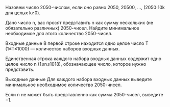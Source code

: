 Назовем число 2050-числом, если оно равно 2050, 20500, ..., (2050⋅10k для целых k≥0).

Дано число n, вас просят представить n как сумму нескольких (не обязательно различных) 2050-чисел. Найдите минимальное необходимое для этого количество 2050-чисел.

Входные данные
В первой строке находится одно целое число T (1≤T≤1000) — количество наборов входных данных.

Единственная строка каждого набора входных данных содержит одно целое число n (1≤n≤1018), обозначающее число, которое нужно представить.

Выходные данные
Для каждого набора входных данных выведите минимальное необходимое количество 2050-чисел.

Если n не может быть представленно как сумма 2050-чисел, выведите −1.